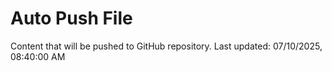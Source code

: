 # Auto Push File

Content that will be pushed to GitHub repository.
Last updated: 07/10/2025, 08:40:00 AM